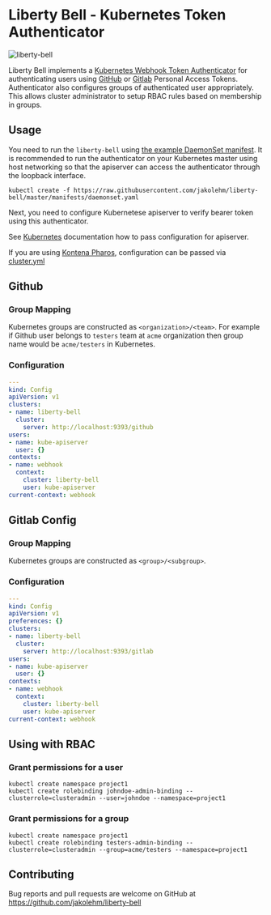 # Liberty Bell - Kubernetes Token Authenticator

![liberty-bell](https://bpsh2.hs.llnwd.net/e1/contenthub-cdn-origin/media/casinoeuro/casinoeuro_blog/liberty_bell_slot_600.jpg)

Liberty Bell implements a [Kubernetes Webhook Token Authenticator](https://kubernetes.io/docs/admin/authentication/#webhook-token-authentication) for authenticating users using [GitHub](https://github.com) or [Gitlab](https://gitlab.com) Personal Access Tokens. Authenticator also configures groups of authenticated user appropriately. This allows cluster administrator to setup RBAC rules based on membership in groups.

## Usage

You need to run the `liberty-bell` using [the example DaemonSet manifest](https://github.com/jakolehm/liberty-bell/blob/master/manifests/daemonset.yaml). It is recommended to run the authenticator on your Kubernetes master using host networking so that the apiserver can access the authenticator through the loopback interface.

```
kubectl create -f https://raw.githubusercontent.com/jakolehm/liberty-bell/master/manifests/daemonset.yaml
```

Next, you need to configure Kubernetese apiserver to verify bearer token using this authenticator. 

See [Kubernetes](https://kubernetes.io/docs/admin/authentication/#webhook-token-authentication) documentation how to pass configuration for apiserver.

If you are using [Kontena Pharos](https://kontena.io/pharos), configuration can be passed via [cluster.yml](https://pharos.sh/docs/usage/#webhook-token-authentication)

## Github

### Group Mapping

Kubernetes groups are constructed as `<organization>/<team>`. For example if Github user belongs to `testers` team at `acme` organization then group name would be `acme/testers` in Kubernetes.

### Configuration

```yaml
---
kind: Config
apiVersion: v1
clusters:
- name: liberty-bell
  cluster:
    server: http://localhost:9393/github
users:
- name: kube-apiserver
  user: {}
contexts:
- name: webhook
  context:
    cluster: liberty-bell
    user: kube-apiserver
current-context: webhook
```



## Gitlab Config

### Group Mapping

Kubernetes groups are constructed as `<group>/<subgroup>`.

### Configuration

```yaml
---
kind: Config
apiVersion: v1
preferences: {}
clusters:
- name: liberty-bell
  cluster:
    server: http://localhost:9393/gitlab
users:
- name: kube-apiserver
  user: {}
contexts:
- name: webhook
  context:
    cluster: liberty-bell
    user: kube-apiserver
current-context: webhook
```

## Using with RBAC

### Grant permissions for a user

```
kubectl create namespace project1
kubectl create rolebinding johndoe-admin-binding --clusterrole=clusteradmin --user=johndoe --namespace=project1
```

### Grant permissions for a group

```
kubectl create namespace project1
kubectl create rolebinding testers-admin-binding --clusterrole=clusteradmin --group=acme/testers --namespace=project1
```

## Contributing

Bug reports and pull requests are welcome on GitHub at https://github.com/jakolehm/liberty-bell